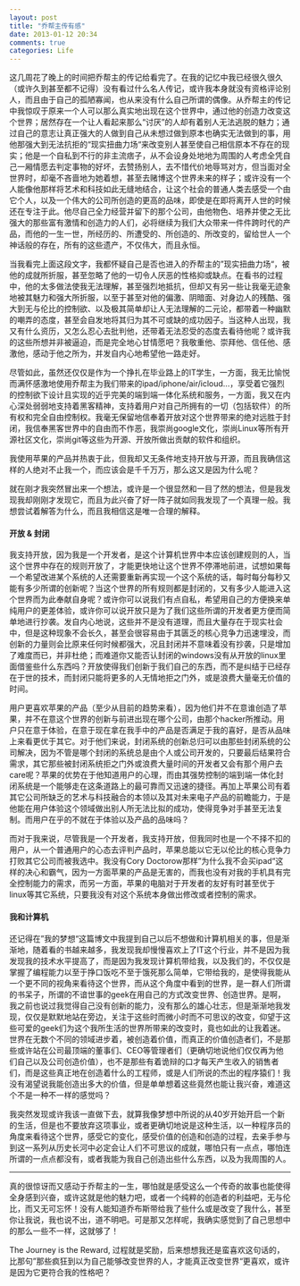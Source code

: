 ```yaml
---
layout: post
title: "乔帮主传有感"
date: 2013-01-12 20:34
comments: true
categories: Life
---
```


这几周花了晚上的时间把乔帮主的传记给看完了。在我的记忆中我已经很久很久（或许久到甚至都不记得）没有看过什么名人传记，或许我本身就没有资格评论别人，而且由于自己的孤陋寡闻，也从来没有什么自己所谓的偶像。从乔帮主的传记中我惊叹于原来一个人可以那么真实地出现在这个世界中，通过他的创造力改变这个世界；居然存在一个让人看起来那么“讨厌”的人却有着别人无法逃脱的魅力；通过自己的意志让真正强大的人做到自己从未想过做到原本也确实无法做到的事，用他那强大到无法抗拒的“现实扭曲力场“来改变别人甚至使自己相信原本不存在的现实；他是一个自私到不行的非主流痞子，从不会设身处地地为周围的人考虑全凭自己一厢情愿去判定事物的好坏，去赞扬别人，去不惜代价地辱骂对方，但当面对全世界时，却毫不吝啬地为她着想，甚至去赌博这个世界未来的样子；或许没有一个人能像他那样将艺术和科技如此无缝地结合，让这个社会的普通人类去感受一个由它个人，以及一个伟大的公司所创造的更高的品味，即使是在即将离开人世的时候还在专注于此。他尽自己全力经营并留下的那个公司，由他物色、培养并使之无比强大的那些富有激情和创造力的人们，必将继续为我们大众带来一件件跨时代的产品，而他的一生一世，所经历的、所遭受的、所创造的、所改变的，留给世人一个神话般的存在，所有的这些遗产，不仅伟大，而且永恒。

当我看完上面这段文字，我都怀疑自己是否也进入的乔帮主的”现实扭曲力场“，被他的成就所折服，甚至忽略了他的一切令人厌恶的性格抑或缺点。在看书的过程中，他的太多做法使我无法理解，甚至强烈地抵抗，但却又有另一些让我毫无迹象地被其魅力和强大所折服，以至于甚至对他的偏激、阴暗面、对身边人的残酷、强大到无与伦比的控制欲、以及极其简单却让人无法理解的二元论，都带着一种幽默的嘲弄的态度，甚至会自发地将其归为其不可或缺的成功因子。当这种人出现，我又有什么资历，又怎么忍心去批判他，还带着无法忍受的态度去看待他呢？或许我的这些所想并非被逼迫，而是完全地心甘情愿吧？我敬重他、崇拜他、信任他、感激他，感动于他之所为，并发自内心地希望他一路走好。

尽管如此，虽然还仅仅是作为一个挣扎在毕业路上的IT学生，一方面，我无比愉悦而满怀感激地使用乔帮主为我们带来的ipad/iphone/air/icloud...，享受着它强烈的控制欲下设计且实现的近乎完美的端到端一体化系统和服务，一方面，我又在内心深处弱弱地支持着黑客精神，支持着用户对自己所拥有的一切（包括软件）的所有权和完全自由控制权。我毫无保留地信奉着开放对这个世界带来的绝对远胜于封闭，我信奉黑客世界中的自由而不作恶，我崇尚google文化，崇尚Linux等所有开源社区文化，崇尚git等这些为开源、开放所做出贡献的软件和组织。

我使用苹果的产品并热衷于此，但我却又无条件地支持开放与开源，而且我确信这样的人绝对不止我一个，而应该会是千千万万，那么这又是因为什么呢？

就在刚才我突然冒出来一个想法，或许是一个很显然和一目了然的想法，但是我发现我却刚刚才发现它，而且为此兴奋了好一阵子就如同我发现了一个真理一般。我想尝试着解答为什么，而且我相信这是唯一合理的解释。

#### 开放 & 封闭

我支持开放，因为我是一个开发者，是这个计算机世界中本应该创建规则的人，当这个世界中存在的规则开放了，才能更快地让这个世界不停滞地前进，试想如果每一个希望改进某个系统的人还需要重新再实现一个这个系统的话，每时每分每秒又能有多少所谓的创新呢？当这个世界的所有规则都是封闭的，又有多少人能进入这个世界而为此奉献自身呢？或许你可以说我们有点自私，希望用自己的方便换来单纯用户的更差体验，或许你可以说开放只是为了我们这些所谓的开发者更方便而简单地进行抄袭。发自内心地说，这些并不是没有道理，而且大量存在于现实社会中，但是这种现象不会长久，甚至会很容易由于其匮乏的核心竞争力迅速埋没，而创新的力量则会比原来任何时候都强大，况且封闭并不意味着没有抄袭，只是增加了难度而已，并非杜绝；而难道你又能否认封闭的windows没有从开放的linux里面借鉴些什么东西吗？开放使得我们创新于我们自己的东西，而不是纠结于已经存在于世的技术，而封闭只能将更多的人无情地拒之门外，或是浪费大量毫无价值的时间。

用户更喜欢苹果的产品（至少从目前的趋势来看），因为他们并不在意谁创造了苹果，并不在意这个世界的创新与前进出现在哪个公司，由那个hacker所推动。用户只在意于体验，在意于现在拿在我手中的产品是否满足于我的喜好，是否从品味上来看更优于其它。对于他们来说，封闭系统的创新总归可以由那些封闭系统的公司解决，因为不管是哪个封闭的系统总是由个人或公司开发的，只要最后结果符合需求，其它那些被封闭系统拒之门外或浪费大量时间的开发者又会有那个用户去care呢？苹果的优势在于他知道用户的心理，而由其强势控制的端到端一体化封闭系统是一个能够走在这条道路上的最可靠而又迅速的捷径。再加上苹果公司有着其它公司所缺乏的艺术与科技融合的本领以及其对未来电子产品的前瞻能力，于是他能在用户体验这个领域做出别人所无法比拟的成功，使得竞争对手甚至无法复制。而用户在乎的不就在于体验以及产品的品味吗？

而对于我来说，尽管我是一个开发者，我支持开放，但我同时也是一个不择不扣的用户，从一个普通用户的心态去评判产品时，苹果总能以它无以伦比的核心竞争力打败其它公司而被我选中。我没有Cory Doctorow那样”为什么我不会买ipad“这样的决心和霸气，因为一方面苹果的产品是无害的，而我也没有对我的手机具有完全控制能力的需求，而另一方面，苹果的电脑对于开发者的友好有时甚至优于linux等其它系统，只要我没有对这个系统本身做出修改或者控制的需求。

#### 我和计算机

还记得在”我的梦想“这篇博文中我提到自己以后不想做和计算机相关的事，但是渐渐地，随着看的书越来越多，我发现我却慢慢喜欢上了IT这个行业，并不是因为我发现我的技术水平提高了，而是因为我发现计算机带给我，以及我们的，不仅仅是掌握了编程能力以至于挣口饭吃不至于饿死那么简单，它带给我的，是使得我能从一个更不同的视角来看待这个世界，而从这个角度中看到的世界，是一群人们所谓的书呆子，所谓的不谙世事的geek在用自己的方式改变世界、创造世界。是啊，我之前也说过我觉得自己没有创新的能力，没有那么的雄心壮志，但是渐渐地我发现，仅仅是默默地站在旁边，关注于这些时而微小时而不可思议的改变，仰望于这些可爱的geek们为这个我所生活的世界所带来的改变时，竟也如此的让我着迷。世界在无数个不同的领域进步着，被创造着价值，而真正的价值创造者们，不是那些或许站在公司最顶端的董事们、CEO等管理者们（更确切地说他们仅仅再为他们自己以及公司创造价值），也不是那些有着诡辩的口才每天产生收入的销售者们，而是这些真正地在创造着什么的工程师，或是人们所说的杰出的程序猿们！我没有渴望说我能创造出多大的价值，但是单单想着这些竟然也能让我兴奋，难道这个不是一种不一样的感觉吗？

我突然发现或许我该一直做下去，就算我像梦想中所说的从40岁开始开启一个新的生活，但是也不要放弃这项事业，或者更确切地说是这种生活，以一种程序员的角度来看待这个世界，感受它的变化，感受价值的创造和创造的过程，去亲手参与到这一系列从历史长河中必定会让人们不可思议的成就，哪怕只有一点点，哪怕连所谓的一点点都没有，或者我能为我自己创造出些什么东西，以及为我周围的人。

------

真的很惊讶而又感动于乔帮主的一生，哪怕就是感受这么一个传奇的故事也能使得全身感到兴奋，或许这就是他的魅力吧，或者一个纯粹的创造者的利益吧，无与伦比，而又无可忘怀！没有人能知道乔布斯带给我了些什么或是改变了我什么，甚至你让我说，我也说不出，道不明吧。可是那又怎样呢，我确实感觉到了自己思想中的那么一些不一样，这就够了！

The Journey is the Reward, 过程就是奖励，后来想想我还是蛮喜欢这句话的，比那句”那些疯狂到以为自己能够改变世界的人，才能真正改变世界“更喜欢，或许是因为它更符合我的性格吧？